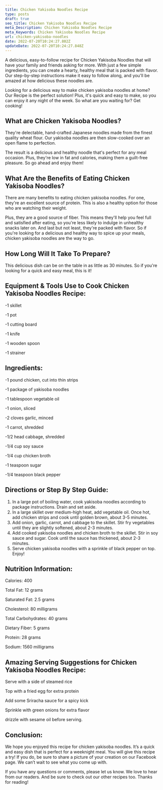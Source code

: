 ```yaml
---
title: Chicken Yakisoba Noodles Recipe
type: posts
draft: true
seo_title: Chicken Yakisoba Noodles Recipe
meta_Description: Chicken Yakisoba Noodles Recipe
meta_Keywords: Chicken Yakisoba Noodles Recipe
url: chicken-yakisoba-noodles
date: 2022-07-20T10:24:27.802Z
updateDate: 2022-07-20T10:24:27.848Z
---
```

A delicious, easy-to-follow recipe for Chicken Yakisoba Noodles that will have your family and friends asking for more. With just a few simple ingredients, you can create a hearty, healthy meal that is packed with flavor. Our step-by-step instructions make it easy to follow along, and you'll be amazed at how delicious these noodles are.

Looking for a delicious way to make chicken yakisoba noodles at home? Our Recipe is the perfect solution! Plus, it's quick and easy to make, so you can enjoy it any night of the week. So what are you waiting for? Get cooking!

## **What are Chicken Yakisoba Noodles?**

They're delectable, hand-crafted Japanese noodles made from the finest quality wheat flour. Our yakisoba noodles are then slow-cooked over an open flame to perfection.

The result is a delicious and healthy noodle that's perfect for any meal occasion. Plus, they're low in fat and calories, making them a guilt-free pleasure. So go ahead and enjoy them!

## **What Are the Benefits of Eating Chicken Yakisoba Noodles?**

There are many benefits to eating chicken yakisoba noodles. For one, they're an excellent source of protein. This is also a healthy option for those who are watching their weight.

Plus, they are a good source of fiber. This means they'll help you feel full and satisfied after eating, so you're less likely to indulge in unhealthy snacks later on. And last but not least, they're packed with flavor. So if you're looking for a delicious and healthy way to spice up your meals, chicken yakisoba noodles are the way to go.

## **How Long Will It Take To Prepare?**

This delicious dish can be on the table in as little as 30 minutes. So if you're looking for a quick and easy meal, this is it!

## **Equipment & Tools Use to Cook Chicken Yakisoba Noodles Recipe:**

\-1 skillet

\-1 pot

\-1 cutting board

\-1 knife

\-1 wooden spoon

\-1 strainer

## **Ingredients:**

\-1 pound chicken, cut into thin strips

\-1 package of yakisoba noodles

\-1 tablespoon vegetable oil

\-1 onion, sliced

\-2 cloves garlic, minced

\-1 carrot, shredded

\-1/2 head cabbage, shredded

\-1/4 cup soy sauce

\-1/4 cup chicken broth

\-1 teaspoon sugar

\-1/4 teaspoon black pepper

## **Directions or Step By Step Guide:**

1. In a large pot of boiling water, cook yakisoba noodles according to package instructions. Drain and set aside.
2. In a large skillet over medium-high heat, add vegetable oil. Once hot, add chicken strips and cook until golden brown, about 3-5 minutes.
3. Add onion, garlic, carrot, and cabbage to the skillet. Stir fry vegetables until they are slightly softened, about 2-3 minutes.
4. Add cooked yakisoba noodles and chicken broth to the skillet. Stir in soy sauce and sugar. Cook until the sauce has thickened, about 2-3 minutes.
5. Serve chicken yakisoba noodles with a sprinkle of black pepper on top. Enjoy!

## **Nutrition Information:**

Calories: 400

Total Fat: 12 grams

Saturated Fat: 2.5 grams

Cholesterol: 80 milligrams

Total Carbohydrates: 40 grams

Dietary Fiber: 5 grams

Protein: 28 grams

Sodium: 1560 milligrams

## **Amazing Serving Suggestions for Chicken Yakisoba Noodles Recipe:**

Serve with a side of steamed rice

Top with a fried egg for extra protein

Add some Sriracha sauce for a spicy kick

Sprinkle with green onions for extra flavor

drizzle with sesame oil before serving.

## **Conclusion:**

We hope you enjoyed this recipe for chicken yakisoba noodles. It’s a quick and easy dish that is perfect for a weeknight meal. You will give this recipe a try! If you do, be sure to share a picture of your creation on our Facebook page. We can’t wait to see what you come up with.

If you have any questions or comments, please let us know. We love to hear from our readers. And be sure to check out our other recipes too. Thanks for reading!